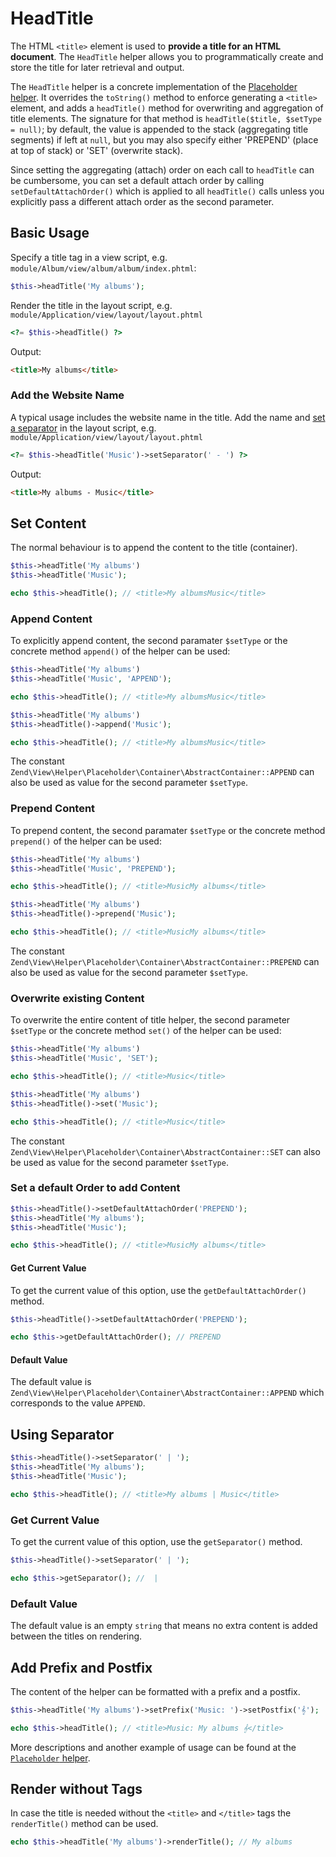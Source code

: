 # HeadTitle

The HTML `<title>` element is used to **provide a title for an HTML document**.
The `HeadTitle` helper allows you to programmatically create and store the title
for later retrieval and output.

The `HeadTitle` helper is a concrete implementation of the [Placeholder helper](placeholder.md).
It overrides the `toString()` method to enforce generating a `<title>` element,
and adds a `headTitle()` method for overwriting and aggregation of title
elements. The signature for that method is `headTitle($title, $setType = null)`;
by default, the value is appended to the stack (aggregating title segments) if
left at `null`, but you may also specify either 'PREPEND' (place at top of
stack) or 'SET' (overwrite stack).

Since setting the aggregating (attach) order on each call to `headTitle` can be
cumbersome, you can set a default attach order by calling
`setDefaultAttachOrder()` which is applied to all `headTitle()` calls unless you
explicitly pass a different attach order as the second parameter.

## Basic Usage

Specify a title tag in a view script, e.g. 
`module/Album/view/album/album/index.phtml`:

```php
$this->headTitle('My albums');
```

Render the title in the layout script, e.g.
`module/Application/view/layout/layout.phtml`

```php
<?= $this->headTitle() ?>
```

Output:

```html
<title>My albums</title>
```

### Add the Website Name

A typical usage includes the website name in the title. Add the name and [set a 
separator](#using-separator) in the layout script, e.g.
`module/Application/view/layout/layout.phtml`

```php
<?= $this->headTitle('Music')->setSeparator(' - ') ?>
```

Output:

```html
<title>My albums - Music</title>
```

## Set Content

The normal behaviour is to append the content to the title (container).

```php
$this->headTitle('My albums')
$this->headTitle('Music');

echo $this->headTitle(); // <title>My albumsMusic</title>
```

### Append Content

To explicitly append content, the second paramater `$setType` or the concrete
method `append()` of the helper can be used:

```php fct_label="Invoke Usage"
$this->headTitle('My albums')
$this->headTitle('Music', 'APPEND');

echo $this->headTitle(); // <title>My albumsMusic</title>
```

```php fct_label="Setter Usage"
$this->headTitle('My albums')
$this->headTitle()->append('Music');

echo $this->headTitle(); // <title>My albumsMusic</title>
```

The constant `Zend\View\Helper\Placeholder\Container\AbstractContainer::APPEND`
can also be used as value for the second parameter `$setType`.

### Prepend Content

To prepend content, the second paramater `$setType` or the concrete method
`prepend()` of the helper can be used:

```php fct_label="Invoke Usage"
$this->headTitle('My albums')
$this->headTitle('Music', 'PREPEND');

echo $this->headTitle(); // <title>MusicMy albums</title>
```

```php fct_label="Setter Usage"
$this->headTitle('My albums')
$this->headTitle()->prepend('Music');

echo $this->headTitle(); // <title>MusicMy albums</title>
```

The constant `Zend\View\Helper\Placeholder\Container\AbstractContainer::PREPEND`
can also be used as value for the second parameter `$setType`.

### Overwrite existing Content

To overwrite the entire content of title helper, the second parameter `$setType`
or the concrete method `set()` of the helper can be used:

```php fct_label="Invoke Usage"
$this->headTitle('My albums')
$this->headTitle('Music', 'SET');

echo $this->headTitle(); // <title>Music</title>
```

```php fct_label="Setter Usage"
$this->headTitle('My albums')
$this->headTitle()->set('Music');

echo $this->headTitle(); // <title>Music</title>
```

The constant `Zend\View\Helper\Placeholder\Container\AbstractContainer::SET`
can also be used as value for the second parameter `$setType`.

### Set a default Order to add Content

```php
$this->headTitle()->setDefaultAttachOrder('PREPEND');
$this->headTitle('My albums');
$this->headTitle('Music');

echo $this->headTitle(); // <title>MusicMy albums</title>
```

#### Get Current Value

To get the current value of this option, use the `getDefaultAttachOrder()`
method.

```php
$this->headTitle()->setDefaultAttachOrder('PREPEND');

echo $this->getDefaultAttachOrder(); // PREPEND
```

#### Default Value

The default value is
`Zend\View\Helper\Placeholder\Container\AbstractContainer::APPEND` which
corresponds to the value `APPEND`.

## Using Separator

```php
$this->headTitle()->setSeparator(' | ');
$this->headTitle('My albums');
$this->headTitle('Music');

echo $this->headTitle(); // <title>My albums | Music</title>
```

### Get Current Value

To get the current value of this option, use the `getSeparator()`
method.

```php
$this->headTitle()->setSeparator(' | ');

echo $this->getSeparator(); //  | 
```

### Default Value

The default value is an empty `string` that means no extra content is added
between the titles on rendering.

## Add Prefix and Postfix

The content of the helper can be formatted with a prefix and a postfix.

```php
$this->headTitle('My albums')->setPrefix('Music: ')->setPostfix('𝄞');

echo $this->headTitle(); // <title>Music: My albums 𝄞</title>
```

More descriptions and another example of usage can be found at the 
[`Placeholder` helper](placeholder.md#aggregate-content). 

## Render without Tags

In case the title is needed without the `<title>` and `</title>` tags the
`renderTitle()` method can be used.

```php
echo $this->headTitle('My albums')->renderTitle(); // My albums 
```
